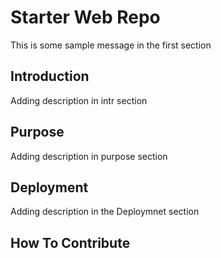 # Starter Web Repo
This is some sample message in the first section
## Introduction
Adding description in intr section
## Purpose
Adding description in purpose section
## Deployment
Adding description in the Deploymnet section
## How To Contribute